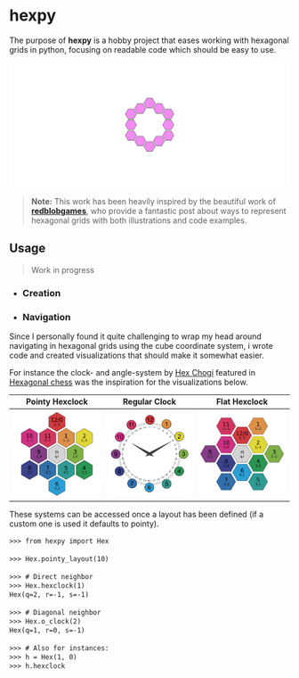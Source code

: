 # **hexpy**

The purpose of **hexpy** is a hobby project that eases working with hexagonal grids in python, focusing on readable code which should be easy to use.

![hexpy logo](./res/hexpylogo.gif)

<!-- *The logo was created as an 
[**example**](https://github.com/ElisGrahn/hexpy/tree/master/examples/animate_logo) 
using **hexpy** together with PIL and pygame*. -->

> **Note:**
> This work has been heavily inspired by the beautiful work of [**redblobgames**](https://www.redblobgames.com/grids/hexagons/), who provide a fantastic post about ways to represent hexagonal grids with both illustrations and code examples.

## **Usage**

> Work in progress
<!-- <svg xmlns="http://www.w3.org/2000/svg" viewBox="0 0 100 30" fill="none">
    <text x="0" y="15" fill="#ACD97F">h</text>
    <text x="7" y="15" fill="#7FCCF2">e</text>
    <text x="14" y="15" fill="#F28CF2">x</text>
    <text x="20" y="15" fill="#3673A5">p</text>
    <text x="28" y="15" fill="#FFD342">y</text>

</svg> -->

- ### Creation

- ### **Navigation**

Since I personally found it quite challenging to wrap my head around navigating in hexagonal grids using the cube coordinate system, i wrote code and created visualizations that should make it somewhat easier.

For instance the clock- and angle-system by 
[Hex Chogi](https://www.chessvariants.com/hexagonal.dir/hexshogi/) featured in 
[Hexagonal chess](https://en.wikipedia.org/wiki/Hexagonal_chess#cite_note-Hexagonal_directions_as_cardinal_directions_of_a_clock_face-1)
was the inspiration for the visualizations below.

Pointy Hexclock | Regular Clock | Flat Hexclock |
:---:|:---:|:---:|
![Pointy Hexclock](./res/clock/hexclock_pointy.png)|![Regular Clock](./res/clock/clock_simple.png)|![Flat Hexclock](./res/clock/hexclock_flat.png)

These systems can be accessed once a layout has been defined (if a custom one is used it defaults to pointy).

```Py
>>> from hexpy import Hex

>>> Hex.pointy_layout(10)

>>> # Direct neighbor
>>> Hex.hexclock(1)
Hex(q=2, r=-1, s=-1)

>>> # Diagonal neighbor
>>> Hex.o_clock(2)
Hex(q=1, r=0, s=-1)

>>> # Also for instances:
>>> h = Hex(1, 0)
>>> h.hexclock

```